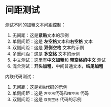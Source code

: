 # 间距测试

测试不同的加粗文本间距控制：

1. 无间距：这是**紧贴**文本的示例
2. 单侧间距：这是 **左空格**文本和**右空格** 文本
3. 双侧间距：这是 **双侧空格** 文本的示例
4. 多重间距：这是  **多空格**  文本的示例
5. 中文测试：这里有**中文加粗**和 **带空格的中文** 测试
6. 混合测试：**开头加粗**，中间普通文本，**结尾加粗**

内联代码测试：
1. 无间距：这是`紧贴`代码的示例
2. 单侧间距：这是 `左空格`代码和`右空格` 代码
3. 双侧间距：这是 `双侧空格` 代码的示例
